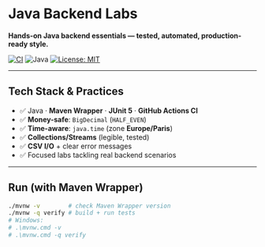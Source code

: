 # Java Backend Labs

**Hands-on Java backend essentials — tested, automated, production-ready style.**

[![CI](https://github.com/lopeslimafr/java-backend-labs/actions/workflows/ci.yml/badge.svg)](https://github.com/lopeslimafr/java-backend-labs/actions/workflows/ci.yml) ![Java](https://img.shields.io/badge/Java-orange) [![License: MIT](https://img.shields.io/badge/License-MIT-blue.svg)](LICENSE)

---

## Tech Stack & Practices
- ✅ Java · **Maven Wrapper** · **JUnit 5** · **GitHub Actions CI**
- ✅ **Money-safe**: `BigDecimal` (`HALF_EVEN`)
- ✅ **Time-aware**: `java.time` (zone **Europe/Paris**)
- ✅ **Collections/Streams** (legible, tested)
- ✅ **CSV I/O** + clear error messages
- ✅ Focused labs tackling real backend scenarios

---

## Run (with Maven Wrapper)
```bash
./mvnw -v        # check Maven Wrapper version
./mvnw -q verify # build + run tests
# Windows:
# .\mvnw.cmd -v
# .\mvnw.cmd -q verify
